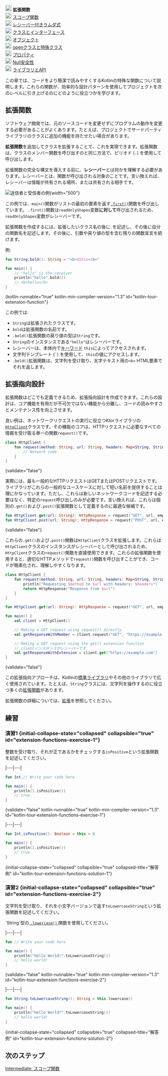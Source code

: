 [//]: # (title: Intermediate: 拡張関数)

<no-index/>

<tldr>
    <p><img src="icon-1.svg" width="20" alt="First step" /> <strong>拡張関数</strong><br />
        <img src="icon-2-todo.svg" width="20" alt="Second step" /> <a href="kotlin-tour-intermediate-scope-functions.md">スコープ関数</a><br />
        <img src="icon-3-todo.svg" width="20" alt="Third step" /> <a href="kotlin-tour-intermediate-lambdas-receiver.md">レシーバー付きラムダ式</a><br />
        <img src="icon-4-todo.svg" width="20" alt="Fourth step" /> <a href="kotlin-tour-intermediate-classes-interfaces.md">クラスとインターフェース</a><br />
        <img src="icon-5-todo.svg" width="20" alt="Fifth step" /> <a href="kotlin-tour-intermediate-objects.md">オブジェクト</a><br />
        <img src="icon-6-todo.svg" width="20" alt="Sixth step" /> <a href="kotlin-tour-intermediate-open-special-classes.md">openクラスと特殊クラス</a><br />
        <img src="icon-7-todo.svg" width="20" alt="Seventh step" /> <a href="kotlin-tour-intermediate-properties.md">プロパティ</a><br />
        <img src="icon-8-todo.svg" width="20" alt="Eighth step" /> <a href="kotlin-tour-intermediate-null-safety.md">Null安全性</a><br />
        <img src="icon-9-todo.svg" width="20" alt="Ninth step" /> <a href="kotlin-tour-intermediate-libraries-and-apis.md">ライブラリとAPI</a></p>
</tldr>

この章では、コードをより簡潔で読みやすくするKotlinの特殊な関数について説明します。これらの関数が、効率的な設計パターンを使用してプロジェクトを次のレベルに引き上げるのにどのように役立つかを学びます。

## 拡張関数

ソフトウェア開発では、元のソースコードを変更せずにプログラムの動作を変更する必要があることがよくあります。たとえば、プロジェクトでサードパーティライブラリのクラスに追加の機能を持たせたい場合があります。

**拡張関数**を追加してクラスを拡張することで、これを実現できます。拡張関数は、クラスのメンバー関数を呼び出すのと同じ方法で、ピリオド (`.`) を使用して呼び出します。

拡張関数の完全な構文を導入する前に、**レシーバー**とは何かを理解する必要があります。レシーバーとは、関数が呼び出される対象のことです。言い換えれば、レシーバーは情報が共有される場所、または共有される相手です。

![送信者と受信者の例](receiver-highlight.png){width="500"}

この例では、`main()`関数がリストの最初の要素を返す[`.first()`](https://kotlinlang.org/api/core/kotlin-stdlib/kotlin.collections/first.html)関数を呼び出しています。
`.first()`関数は`readOnlyShapes`変数**に対して**呼び出されるため、`readOnlyShapes`変数がレシーバーです。

拡張関数を作成するには、拡張したいクラス名の後に`.`を記述し、その後に自分の関数名を記述します。その後に、引数や戻り値の型を含む残りの関数宣言を続けます。

例:

```kotlin
fun String.bold(): String = "<b>$this</b>"

fun main() {
    // "hello" is the receiver
    println("hello".bold())
    // <b>hello</b>
}
```
{kotlin-runnable="true" kotlin-min-compiler-version="1.3" id="kotlin-tour-extension-function"}

この例では:

*   `String`は拡張されたクラスです。
*   `bold`は拡張関数の名前です。
*   `.bold()`拡張関数の戻り値の型は`String`です。
*   `String`のインスタンスである`"hello"`はレシーバーです。
*   レシーバーは、本体内で[キーワード](keyword-reference.md) `this`によってアクセスされます。
*   文字列テンプレート (`` ` ``) を使用して、`this`の値にアクセスします。
*   `.bold()`拡張関数は、文字列を受け取り、太字テキスト用の`<b>` HTML要素でそれを返します。

## 拡張指向設計

拡張関数はどこでも定義できるため、拡張指向設計を作成できます。これらの設計は、コア機能を有用だが不可欠ではない機能から分離し、コードの読みやすさとメンテナンス性を向上させます。

良い例は、ネットワークリクエストの実行に役立つKtorライブラリの[`HttpClient`](https://api.ktor.io/ktor-client/ktor-client-core/io.ktor.client/-http-client/index.html)クラスです。その機能のコアは、HTTPリクエストに必要なすべての情報を受け取る単一の関数`request()`です。

```kotlin
class HttpClient {
    fun request(method: String, url: String, headers: Map<String, String>): HttpResponse {
        // Network code
    }
}
```
{validate="false"}

実際には、最も一般的なHTTPリクエストはGETまたはPOSTリクエストです。ライブラリがこれらの一般的なユースケースに対して短い名前を提供することは理にかなっています。ただし、これらは新しいネットワークコードを記述する必要はなく、特定の`request`呼び出しのみが必要です。言い換えれば、これらは個別の`.get()`および`.post()`拡張関数として定義するのに最適な候補です。

```kotlin
fun HttpClient.get(url: String): HttpResponse = request("GET", url, emptyMap())
fun HttpClient.post(url: String): HttpResponse = request("POST", url, emptyMap())
```
{validate="false"}

これらの`.get()`および`.post()`関数は`HttpClient`クラスを拡張します。これらは`HttpClient`クラスのインスタンスがレシーバーとして呼び出されるため、`HttpClient`クラスの`request()`関数を直接使用できます。これらの拡張関数を使用すると、適切なHTTPメソッドで`request()`関数を呼び出すことができ、コードが簡素化され、理解しやすくなります。

```kotlin
class HttpClient {
    fun request(method: String, url: String, headers: Map<String, String>): HttpResponse {
        println("Requesting $method to $url with headers: $headers")
        return HttpResponse("Response from $url")
    }
}

fun HttpClient.get(url: String): HttpResponse = request("GET", url, emptyMap())

fun main() {
    val client = HttpClient()

    // Making a GET request using request() directly
    val getResponseWithMember = client.request("GET", "https://example.com", emptyMap())

    // Making a GET request using the get() extension function
    // clientインスタンスがレシーバーです
    val getResponseWithExtension = client.get("https://example.com")
}
```
{validate="false"}

この拡張指向アプローチは、Kotlinの[標準ライブラリ](https://kotlinlang.org/api/latest/jvm/stdlib/)やその他のライブラリで広く使用されています。たとえば、`String`クラスには、文字列を操作するのに役立つ多くの[拡張関数](https://kotlinlang.org/api/latest/jvm/stdlib/kotlin/-string/#extension-functions)があります。

拡張関数の詳細については、[拡張](extensions.md)を参照してください。

## 練習

### 演習1 {initial-collapse-state="collapsed" collapsible="true" id="extension-functions-exercise-1"}

整数を受け取り、それが正であるかをチェックする`isPositive`という拡張関数を記述してください。

|---|---|
```kotlin
fun Int.// Write your code here

fun main() {
    println(1.isPositive())
    // true
}
```
{validate="false" kotlin-runnable="true" kotlin-min-compiler-version="1.3" id="kotlin-tour-extension-functions-exercise-1"}

|---|---|
```kotlin
fun Int.isPositive(): Boolean = this > 0

fun main() {
    println(1.isPositive())
    // true
}
```
{initial-collapse-state="collapsed" collapsible="true" collapsed-title="解答例" id="kotlin-tour-extension-functions-solution-1"}

### 演習2 {initial-collapse-state="collapsed" collapsible="true" id="extension-functions-exercise-2"}

文字列を受け取り、それを小文字バージョンで返す`toLowercaseString`という拡張関数を記述してください。

<deflist collapsible="true">
    <def title="ヒント">
        `String`型の<a href="https://kotlinlang.org/api/latest/jvm/stdlib/kotlin.text/lowercase.html"> <code>.lowercase()</code>
        </a>関数を使用してください。
    </def>
</deflist>

|---|---|
```kotlin
fun // Write your code here

fun main() {
    println("Hello World!".toLowercaseString())
    // hello world!
}
```
{validate="false" kotlin-runnable="true" kotlin-min-compiler-version="1.3" id="kotlin-tour-extension-functions-exercise-2"}

|---|---|
```kotlin
fun String.toLowercaseString(): String = this.lowercase()

fun main() {
    println("Hello World!".toLowercaseString())
    // hello world!
}
```
{initial-collapse-state="collapsed" collapsible="true" collapsed-title="解答例" id="kotlin-tour-extension-functions-solution-2"}

## 次のステップ

[Intermediate: スコープ関数](kotlin-tour-intermediate-scope-functions.md)